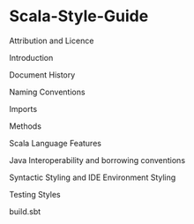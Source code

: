 # Scala-Style-Guide

Attribution and Licence

Introduction

Document History

Naming Conventions

Imports

Methods

Scala Language Features

Java Interoperability and borrowing conventions

Syntactic Styling and IDE Environment Styling

Testing Styles

build.sbt

